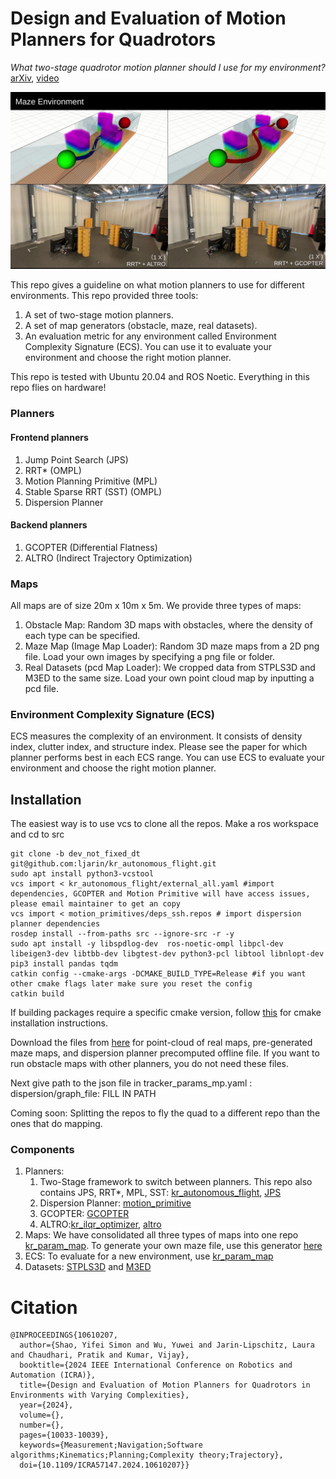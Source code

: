 # Design and Evaluation of Motion Planners for Quadrotors
*What two-stage quadrotor motion planner should I use for my environment?* [arXiv](https://arxiv.org/abs/2309.13720), [video](https://youtu.be/xLHHDw3IQr4)

![Experiment of Quadrotor flying through a small maze](https://github.com/KumarRobotics/kr_mp_design/blob/main/pics/real_exp_maze.png)

This repo gives a guideline on what motion planners to use for different environments. This repo provided three tools:
1. A set of two-stage motion planners.
2. A set of map generators (obstacle, maze, real datasets).
3. An evaluation metric for any environment called Environment Complexity Signature (ECS). You can use it to evaluate your environment and choose the right motion planner.

This repo is tested with Ubuntu 20.04 and ROS Noetic. Everything in this repo flies on hardware!
### Planners
#### Frontend planners
1. Jump Point Search (JPS)
2. RRT* (OMPL)
3. Motion Planning Primitive (MPL) 
4. Stable Sparse RRT (SST) (OMPL)
5. Dispersion Planner 
#### Backend planners
1. GCOPTER (Differential Flatness)
2. ALTRO (Indirect Trajectory Optimization)
### Maps
All maps are of size 20m x 10m x 5m. We provide three types of maps:
1. Obstacle Map: Random 3D maps with obstacles, where the density of each type can be specified.
2. Maze Map (Image Map Loader): Random 3D maze maps from a 2D png file. Load your own images by specifying a png file or folder.
3. Real Datasets (pcd Map Loader): We cropped data from STPLS3D and M3ED to the same size. Load your own point cloud map by inputting a pcd file.


### Environment Complexity Signature (ECS)
ECS measures the complexity of an environment. It consists of density index, clutter index, and structure index. Please see the paper for which planner performs best in each ECS range. You can use ECS to evaluate your environment and choose the right motion planner.

## Installation
The easiest way is to use vcs to clone all the repos.
Make a ros workspace and cd to src
```
git clone -b dev_not_fixed_dt git@github.com:ljarin/kr_autonomous_flight.git
sudo apt install python3-vcstool
vcs import < kr_autonomous_flight/external_all.yaml #import dependencies, GCOPTER and Motion Primitive will have access issues, please email maintainer to get an copy
vcs import < motion_primitives/deps_ssh.repos # import dispersion planner dependencies
rosdep install --from-paths src --ignore-src -r -y
sudo apt install -y libspdlog-dev  ros-noetic-ompl libpcl-dev libeigen3-dev libtbb-dev libgtest-dev python3-pcl libtool libnlopt-dev
pip3 install pandas tqdm
catkin config --cmake-args -DCMAKE_BUILD_TYPE=Release #if you want other cmake flags later make sure you reset the config
catkin build
```
If building packages require a specific cmake version, follow [this](https://apt.kitware.com/) for cmake installation instructions.

Download the files from [here](https://drive.google.com/drive/folders/1LImwhYTajVImL3pydA4d91aILSOMddD3?usp=sharing) for point-cloud of real maps, pre-generated maze maps, and dispersion planner precomputed offline file. If you want to run obstacle maps with other planners, you do not need these files. 

Next give path to the json file in tracker_params_mp.yaml : dispersion/graph_file: FILL IN PATH 

Coming soon: Splitting the repos to fly the quad to a different repo than the ones that do mapping.
### Components
1. Planners: 
   1. Two-Stage framework to switch between planners. This repo also contains JPS, RRT*, MPL, SST: [kr_autonomous_flight](https://github.com/ljarin/kr_autonomous_flight/tree/dev_not_fixed_dt), [JPS](https://github.com/KumarRobotics/jps3d)
   2. Dispersion Planner: [motion_primitive](https://github.com/ljarin/motion_primitives)
   3. GCOPTER: [GCOPTER](https://github.com/yuwei-wu/GCOPTER.git)
   4. ALTRO:[kr_ilqr_optimizer](https://github.com/KumarRobotics/kr_ilqr_optimizer/tree/icra_final), [altro](https://github.com/shaoyifei96/altro/tree/ros)
2. Maps: We have consolidated all three types of maps into one repo [kr_param_map](https://github.com/KumarRobotics/kr_param_map). To generate your own maze file, use this generator [here](https://github.com/shaoyifei96/multi_solution_mazegenerator)
3. ECS: To evaluate for a new environment, use [kr_param_map](https://github.com/KumarRobotics/kr_param_map)
4. Datasets: [STPLS3D](https://www.stpls3d.com/) and [M3ED](https://m3ed.io/)


# Citation
```
@INPROCEEDINGS{10610207,
  author={Shao, Yifei Simon and Wu, Yuwei and Jarin-Lipschitz, Laura and Chaudhari, Pratik and Kumar, Vijay},
  booktitle={2024 IEEE International Conference on Robotics and Automation (ICRA)}, 
  title={Design and Evaluation of Motion Planners for Quadrotors in Environments with Varying Complexities}, 
  year={2024},
  volume={},
  number={},
  pages={10033-10039},
  keywords={Measurement;Navigation;Software algorithms;Kinematics;Planning;Complexity theory;Trajectory},
  doi={10.1109/ICRA57147.2024.10610207}}

```



